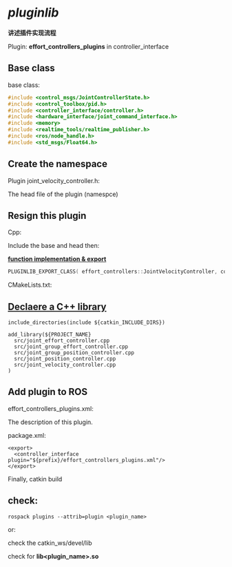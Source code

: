# ***pluginlib***



**讲述插件实现流程**

Plugin: **effort_controllers_plugins** in controller_interface


## Base class
base class: 

```c++
#include <control_msgs/JointControllerState.h>
#include <control_toolbox/pid.h>
#include <controller_interface/controller.h>
#include <hardware_interface/joint_command_interface.h>
#include <memory>
#include <realtime_tools/realtime_publisher.h>
#include <ros/node_handle.h>
#include <std_msgs/Float64.h>
```



## Create the namespace

Plugin joint_velocity_controller.h:

The head file of the plugin  (namespce)



## Resign this plugin

Cpp:

Include the base and head then:

<u>**function implementation & export**</u>

```c++
PLUGINLIB_EXPORT_CLASS( effort_controllers::JointVelocityController, controller_interface::ControllerBase)
```



CMakeLists.txt:

## <u>**Declaere a C++ library**</u>

```
include_directories(include ${catkin_INCLUDE_DIRS})

add_library(${PROJECT_NAME}
  src/joint_effort_controller.cpp
  src/joint_group_effort_controller.cpp
  src/joint_group_position_controller.cpp
  src/joint_position_controller.cpp
  src/joint_velocity_controller.cpp
)
```



## Add plugin to ROS

effort_controllers_plugins.xml:

The description of this plugin.



package.xml:

```
<export>
  <controller_interface plugin="${prefix}/effort_controllers_plugins.xml"/>
</export>
```



Finally, catkin build 

## check:

`rospack plugins --attrib=plugin <plugin_name>`

or:

check the catkin_ws/devel/lib

check for **lib<plugin_name>.so** 
